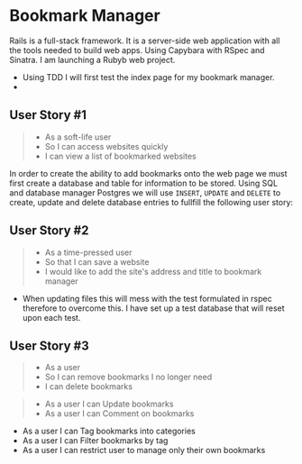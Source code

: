 # Bookmark Manager
Rails is a full-stack framework. It is a server-side web application with all the tools needed to build web apps. 
Using Capybara with RSpec and Sinatra. I am launching a Rubyb web project. 
 - Using TDD I will first test the index page for my bookmark manager.
  - 

## User Story #1
> - As a soft-life user
> - So I can access websites quickly
> - I can view a list of bookmarked websites

In order to create the ability to add bookmarks onto the web page we must first create a database and table for information to be stored.
Using SQL and database manager Postgres we will use `INSERT`, `UPDATE` and `DELETE` to create, update and delete database entries to fullfill the following user story:

## User Story #2
> - As a time-pressed user
> - So that I can save a website
> - I would like to add the site's address and title to bookmark manager

- When updating files this will mess with the test formulated in rspec therefore to overcome this. I have set up a test database that will reset upon each test.

## User Story #3
> - As a user
> - So I can remove bookmarks I no longer need
> - I can delete bookmarks


> - As a user I can Update bookmarks
> - As a user I can Comment on bookmarks
- As a user I can Tag bookmarks into categories
- As a user I can Filter bookmarks by tag
- As a user I can restrict user to manage only their own bookmarks
